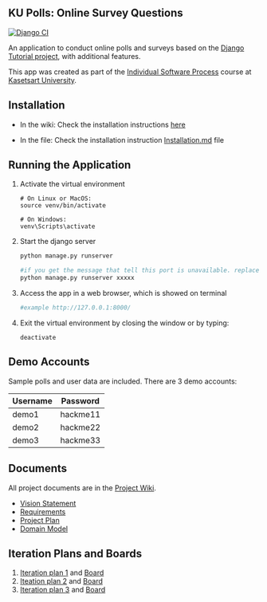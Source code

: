 ## KU Polls: Online Survey Questions

[![Django CI](https://github.com/Napoldej/ku-polls/actions/workflows/django.yml/badge.svg)](https://github.com/Napoldej/ku-polls/actions/workflows/django.yml)

An application to conduct online polls and surveys based
on the [Django Tutorial project](https://docs.djangoproject.com/en/5.1/intro/tutorial01/), with
additional features.

This app was created as part of the [Individual Software Process](
https://cpske.github.io/ISP) course at [Kasetsart University](https://www.ku.ac.th).

## Installation

- In the wiki:
Check the installation instructions [here](../../wiki/Installation-and-Configuration)

- In the file:
Check the installation instruction  <a href="Installation.md">Installation.md</a> file 

## Running the Application

1. Activate the virtual environment
   ```
   # On Linux or MacOS:
   source venv/bin/activate
   
   # On Windows:
   venv\Scripts\activate
   ```
   
2. Start the django server
    ```python
    python manage.py runserver

    #if you get the message that tell this port is unavailable. replace any number to xxxxx
    python manage.py runserver xxxxx
    ```

3. Access the app in a web browser, which is showed on terminal
    ```python
    #example http://127.0.0.1:8000/
    ```

4. Exit the virtual environment by closing the window or by typing:
   ```
   deactivate
   ```

## Demo Accounts

Sample polls and user data are included. There are 3 demo accounts:

| Username | Password |
|:---------|:---------:|
|  demo1   | hackme11 |
|  demo2   | hackme22 |
|  demo3   | hackme33 |


## Documents
All project documents are in the [Project Wiki](../../wiki).

- [Vision Statement](../../wiki/Vision-and-Scope)
- [Requirements](../../wiki/Requirements)
- [Project Plan](../../wiki/Project-plan)
- [Domain Model](../../wiki/Domain-Model)

## Iteration Plans and Boards
1. [Iteration plan 1](../../wiki/iteration-1-plan) and [Board](https://github.com/users/Napoldej/projects/4)
2. [Iteation plan 2](../../wiki/iteration-2-plan) and [Board](https://github.com/users/Napoldej/projects/4/views/2)
3. [Iteration plan 3](../../wiki/iteration-3-plan) and [Board](https://github.com/users/Napoldej/projects/4/views/3)
